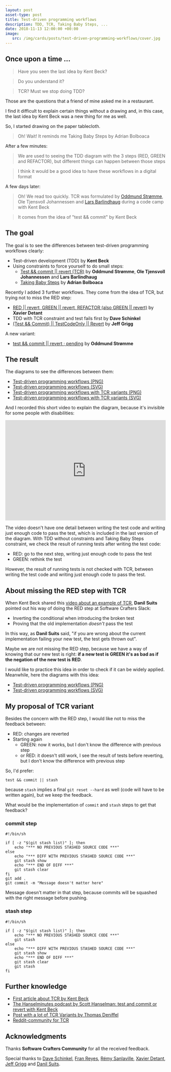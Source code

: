 ```yaml
---
layout: post
asset-type: post
title: Test-driven programming workflows
description: TDD, TCR, Taking Baby Steps, ...
date: 2018-11-13 12:00:00 +00:00
image:
   src: /img/cards/posts/test-driven-programming-workflows/cover.jpg
---
```


## Once upon a time ...

> Have you seen the last idea by Kent Beck?

> Do you understand it? 

> TCR? Must we stop doing TDD?

Those are the questions that a friend of mine asked me in a restaurant. 

I find it difficult to explain certain things without a drawing and, in this case, the last idea by Kent Beck was a new thing for me as well. 

So, I started drawing on the paper tablecloth. 

> Oh! Wait! It reminds me Taking Baby Steps by Adrian Bolboaca

After a few minutes:

> We are used to seeing the TDD diagram with the 3 steps (RED, GREEN and REFACTOR), but different things can happen between those steps

> I think it would be a good idea to have these workflows in a digital format

A few days later:

> Oh! We read too quickly. TCR was formulated by [Oddmund Strømme](https://twitter.com/jraregris), Ole Tjensvoll Johannessen and [Lars Barlindhaug](https://twitter.com/barlindh) during a code camp with Kent Beck

> It comes from the idea of "test && commit" by Kent Beck

## The goal

The goal is to see the differences between test-driven programming workflows clearly:

* Test-driven development (TDD) by **Kent Beck**
* Using constraints to force yourself to do small steps:
    * [Test && commit \|\| revert (TCR)](https://medium.com/@barlindhaug/how-to-test-commit-revert-e850cd6e2520) by **Oddmund Strømme**, **Ole Tjensvoll Johannessen** and **Lars Barlindhaug**
    * [Taking Baby Steps](http://blog.adrianbolboaca.ro/2013/03/taking-baby-steps) by **Adrian Bolboaca**

Recently I added 3 further workflows. They come from the idea of TCR, but trying not to miss the RED step:

* [RED \|\| revert, GREEN \|\| revert, REFACTOR (also GREEN \|\| revert)](https://github.com/FaustXVI/demo-tcr/blob/master/tcrdd.sh) by **Xavier Detant**
* TDD with TCR constraint and test fails first by **Dave Schinkel**
* [(Test && Commit) \|\| TestCodeOnly \|\| Revert](https://jeffgrigg.wordpress.com/2018/11/23/test-driven-development-with-test-commit-testcodeonly-revert) by **Jeff Grigg**

A new variant:

* [test && commit \|\| revert ; pending](https://blog.oddmundo.com/2019/01/27/test-commit-revert-pending.html) by **Oddmund Strømme**

## The result

The diagrams to see the differences between them:
* [Test-driven programming workflows (PNG)](/img/cards/posts/test-driven-programming-workflows/workflows.png)
* [Test-driven programming workflows (SVG)](https://raw.githubusercontent.com/rachelcarmena/tips/master/tdd/programming-workflows.svg)
* [Test-driven programming workflows with TCR variants (PNG)](/img/cards/posts/test-driven-programming-workflows/workflows-with-TCR-variants.png)
* [Test-driven programming workflows with TCR variants (SVG)](https://raw.githubusercontent.com/rachelcarmena/tips/master/tdd/programming-workflows-with-TCR-variants.svg)

And I recorded this short video to explain the diagram, because it's invisible for some people with disabilities:

<center>
<iframe title="Test-driven programming workflows" width="100%" height="315" src="https://www.youtube.com/embed/uHyHZzyhxAs" frameborder="0" allow="accelerometer; autoplay; encrypted-media; gyroscope; picture-in-picture" allowfullscreen></iframe>
</center>

The video doesn't have one detail between writing the test code and writing just enough code to pass the test, which is included in the last version of the diagram. With TDD without constraints and Taking Baby Steps constraint, we check the result of running tests after writing the test code:

- RED: go to the next step, writing just enough code to pass the test
- GREEN: rethink the test

However, the result of running tests is not checked with TCR, between writing the test code and writing just enough code to pass the test.

## About missing the RED step with TCR

When Kent Beck shared this [video about an example of TCR](https://www.youtube.com/watch?v=ZrHBVTCbcE0), **Danil Suits** pointed out his way of doing the RED step at Software Crafters Slack: 

* Inverting the conditional when introducing the broken test
* Proving that the old implementation _doesn't_ pass the test

In this way, as **Danil Suits** said, "if you are wrong about the current implementation failing your new test, the test gets thrown out".

Maybe we are not missing the RED step, because we have a way of knowing that our new test is right: **if a new test is GREEN it's as bad as if the negation of the new test is RED**. 

I would like to practice this idea in order to check if it can be widely applied. Meanwhile, here the diagrams with this idea:

* [Test-driven programming workflows (PNG)](/img/cards/posts/test-driven-programming-workflows/workflows-with-an-idea-for-TCR.png)
* [Test-driven programming workflows (SVG)](https://raw.githubusercontent.com/rachelcarmena/tips/master/tdd/programming-workflows-with-an-idea-for-TCR.svg)

## My proposal of TCR variant

Besides the concern with the RED step, I would like not to miss the feedback between:

* RED: changes are reverted
* Starting again
    * GREEN: now it works, but I don't know the difference with previous step
    * or RED: it doesn't still work, I see the result of tests before reverting, but I don't know the difference with previous step

So, I'd prefer:

```
test && commit || stash
```

because `stash` implies a final `git reset --hard` as well (code will have to be written again), but we keep the feedback. 

What would be the implementation of `commit` and `stash` steps to get that feedback?

### commit step

```
#!/bin/sh

if [ -z "$(git stash list)" ]; then
    echo "*** NO PREVIOUS STASHED SOURCE CODE ***"
else
    echo "*** DIFF WITH PREVIOUS STASHED SOURCE CODE ***"
    git stash show
    echo "*** END OF DIFF ***"
    git stash clear
fi
git add .
git commit -m "Message doesn't matter here"
```

Message doesn't matter in that step, because commits will be squashed with the right message before pushing.

### stash step

```
#!/bin/sh

if [ -z "$(git stash list)" ]; then 
    echo "*** NO PREVIOUS STASHED SOURCE CODE ***"
    git stash
else
    echo "*** DIFF WITH PREVIOUS STASHED SOURCE CODE ***"
    git stash show
    echo "*** END OF DIFF ***"
    git stash clear
    git stash
fi
```

## Further knowledge

* [First article about TCR by Kent Beck](https://medium.com/@kentbeck_7670/test-commit-revert-870bbd756864)
* [The Hanselminutes podcast by Scott Hanselman: test and commit or revert with Kent Beck](https://hanselminutes.com/663/test-commit-revert-with-kent-beck)
* [Post with a lot of TCR Variants by Thomas Deniffel](https://medium.com/@tdeniffel/tcr-variants-test-commit-revert-bf6bd84b17d3)
* [Reddit-community for TCR](https://www.reddit.com/r/tcrProgramming/)

## Acknowledgments

Thanks **Software Crafters Community** for all the received feedback.

Special thanks to [Dave Schinkel](https://twitter.com/DaveSchinkel), [Fran Reyes](https://twitter.com/fran_reyes), [Rémy Sanlaville](https://twitter.com/sanlaville), [Xavier Detant](https://twitter.com/XDetant), [Jeff Grigg](http://wiki.c2.com/?JeffGrigg) and [Danil Suits](https://twitter.com/VocumSineratio).


